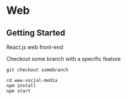 # Web

## Getting Started

React.js web front-end


Checkout some branch with a specific feature

`git checkout somebranch`

```
cd www-social-media
npm install
npm start
```
